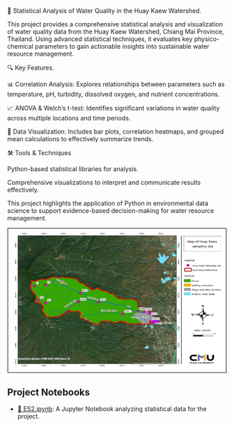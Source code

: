 🌊 Statistical Analysis of Water Quality in the Huay Kaew Watershed. 

This project provides a comprehensive statistical analysis and visualization of water quality data from the Huay Kaew Watershed, Chiang Mai Province, Thailand. Using advanced statistical techniques, it evaluates key physico-chemical parameters to gain actionable insights into sustainable water resource management.

🔍 Key Features.

📊 Correlation Analysis: Explores relationships between parameters such as temperature, pH, turbidity, dissolved oxygen, and nutrient concentrations.

📈 ANOVA & Welch’s t-test: Identifies significant variations in water quality across multiple locations and time periods.

🎨 Data Visualization: Includes bar plots, correlation heatmaps, and grouped mean calculations to effectively summarize trends.

🛠️ Tools & Techniques

Python-based statistical libraries for analysis.

Comprehensive visualizations to interpret and communicate results effectively.

This project highlights the application of Python in environmental data science to support evidence-based decision-making for water resource management.


![MAP OF SITES](figures/mapsites.jpg)

## Project Notebooks

- [📘 ES2.ipynb](ES2.ipynb): A Jupyter Notebook analyzing statistical data for the project.

